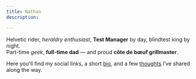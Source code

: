 ```yaml
---
title: Nathan
description: 

---
```


Helvetic rider, *heraldry enthusiast*, **Test Manager** by day, blindtest king by night.  
Part-time *geek*, **full-time dad** — and proud **côte de bœuf grillmaster**.

Here you'll find my social links, a short [bio](https://nathan.swiss/about), and a few [thoughts](https://nathan.swiss/posts) I’ve shared along the way.
